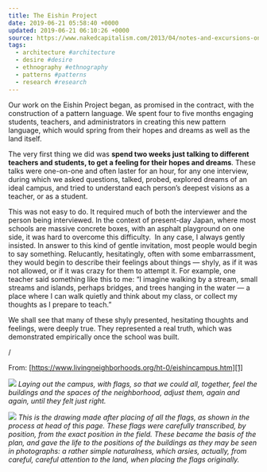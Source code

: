 ```yaml
---
title: The Eishin Project
date: 2019-06-21 05:58:40 +0000
updated: 2019-06-21 06:10:26 +0000
source: https://www.nakedcapitalism.com/2013/04/notes-and-excursions-on-christopher-alexanders-the-battle-for-the-life-and-beauty-of-the-earth.html
tags:
  - architecture #architecture
  - desire #desire
  - ethnography #ethnography
  - patterns #patterns
  - research #research
---
```

Our work on the Eishin Project began, as promised in the contract, with the construction of a pattern language. We spent four to five months engaging students, teachers, and administrators in creating this new pattern language, which would spring from their hopes and dreams as well as the land itself.

The very first thing we did was __spend two weeks just talking to different teachers and students, to get a feeling for their hopes and dreams__. These talks were one-on-one and often laster for an hour, for any one interview, during which we asked questions, talked, probed, explored dreams of an ideal campus, and tried to understand each person’s deepest visions as a teacher, or as a student.

This was not easy to do. It required much of both the interviewer and the person being interviewed. In the context of present-day Japan, where most schools are massive concrete boxes, with an asphalt playground on one side, it was hard to overcome this difficulty.  In any case, I always gently insisted. In answer to this kind of gentle invitation, most people would begin to say something. Relucantly, hesitatingly, often with some embarrassment, they would begin to describe their feelings about things — shyly, as if it was not allowed, or if it was crazy for them to attempt it. For example, one teacher said something like this to me: “I imagine walking by a stream, small streams and islands, perhaps bridges, and trees hanging in the water — a place where I can walk quietly and think about my class, or collect my thoughts as I prepare to teach.”

We shall see that many of these shyly presented, hesitating thoughts and feelings, were deeply true. They represented a real truth, which was demonstrated empirically once the school was built.

/

From: [https://www.livingneighborhoods.org/ht-0/eishincampus.htm][1]

![](The%20Eishin%20Project.html.resources/4546B2BA-09A4-4749-801D-9C4AAB436C46.jpg)
*Laying out the campus, with flags, so that we could all, together, feel the buildings and the spaces of the neighborhood, adjust them, again and again, until they felt just right.*

*![](The%20Eishin%20Project.html.resources/BA6E61B2-A0C0-48C8-8188-13A130064DC8.jpg)*
*This is the drawing made after placing of all the flags, as shown in the process at head of this page. These flags were carefully transcribed, by position, from the exact position in the field. These became the basis of the plan, and gave the life to the positions of the buildings as they may be seen in photographs: a rather simple naturalness, which arsies, actually, from careful, careful attention to the land, when placing the flags originally.*

[1]: https://www.livingneighborhoods.org/ht-0/eishincampus.htm